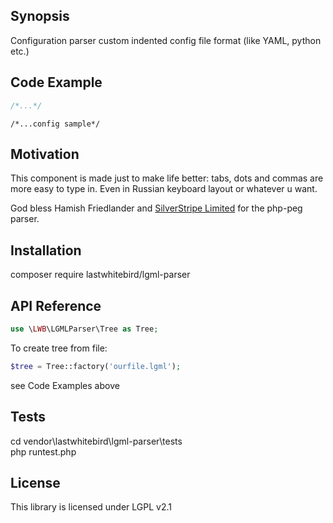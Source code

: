 ## Synopsis

Configuration parser custom indented config file format (like YAML, python etc.) 

## Code Example

```php
/*...*/
```

```
/*...config sample*/
```

## Motivation

This component is made just to make life better: tabs, dots and commas are more easy to type in. 
Even in Russian keyboard layout or whatever u want.

God bless Hamish Friedlander and [SilverStripe Limited](www.silverstripe.com) for the php-peg parser.
## Installation

composer require lastwhitebird/lgml-parser

## API Reference

```php
use \LWB\LGMLParser\Tree as Tree;
```
To create tree from file:
```php
$tree = Tree::factory('ourfile.lgml');
```

see Code Examples above

## Tests

cd vendor\lastwhitebird\lgml-parser\tests\
php runtest.php

## License

This library is licensed under LGPL v2.1